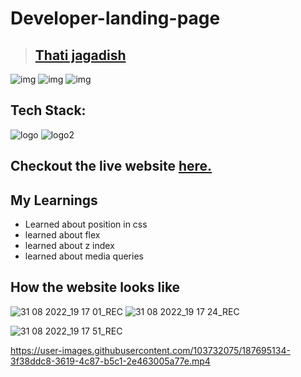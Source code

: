 # Developer-landing-page
> ## [Thati jagadish](https://vercel.com/jagadishthati/protfolio/FjwQK34X5QWvNMRANtgv5rXq6wNZ)

![img](https://img.shields.io/badge/Deployed-yes-green) ![img](https://img.shields.io/badge/Responsive-yes-green) ![img](https://img.shields.io/badge/Time--taken-14%20hrs-green)

 ## Tech Stack:
 ![logo](https://camo.githubusercontent.com/5bcb7cda967deb354d2abb58d21c13144d67ddbb706201f1541de2ffd4e2f46b/68747470733a2f2f696d672e736869656c64732e696f2f62616467652f68746d6c2d3336373041303f7374796c653d666f722d7468652d6261646765266c6f676f3d68746d6c35266c6f676f436f6c6f723d7768697465)
 ![logo2](https://camo.githubusercontent.com/e7cb3fc3ebe0810ae2e44dd335f0b12714a39fc6de9d883d213b5cfbfa9a2b02/68747470733a2f2f696d672e736869656c64732e696f2f62616467652f4353532d2532333465613934622e7376673f7374796c653d666f722d7468652d6261646765266c6f676f3d63737333266c6f676f436f6c6f723d7768697465)
 
 ## Checkout the live website [here.](https://developer-landing-page-dun.vercel.app/)
 
 ## My Learnings
 - Learned about position in css
 - learned about flex
 - learned about z index
 - learned about media queries
 
 ## How the website looks like 
![31 08 2022_19 17 01_REC](https://user-images.githubusercontent.com/103732075/187694578-5c70ff44-193c-4cb1-bc15-efa3ed9249a4.png)
![31 08 2022_19 17 24_REC](https://user-images.githubusercontent.com/103732075/187694599-97fb5ff9-822d-415e-bb99-8097f8c6ca41.png)

![31 08 2022_19 17 51_REC](https://user-images.githubusercontent.com/103732075/187694615-d01ad63b-949d-466a-b098-a18318a4860c.png)




https://user-images.githubusercontent.com/103732075/187695134-3f38ddc8-3619-4c87-b5c1-2e463005a77e.mp4

